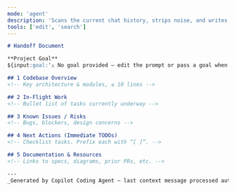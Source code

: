 ```yaml
---
mode: 'agent'
description: 'Scans the current chat history, strips noise, and writes a concise handoff.md for the next developer.'
tools: ['edit', 'search']
---
```


<!--
INTERNAL THOUGHTS – not shown to the user.
1. Parse the entire chat transcript supplied by VS Code.
2. Extract SIGNAL → decisions, requirements, designs, pending work.
   Discard NOISE → debug logs, obsolete ideas, tool calls, transient snippets.
3. Categorize findings into:
   A. Codebase Overview
   B. In-Flight Work
   C. Known Issues / Risks
   D. Next Actions
   E. Resource Links
4. If there’s no meaningful context, create a stub handoff.md that says so.
5. Write **only** the file below and nothing else in chat.
-->

```markdown filename="handoff.md"
# Handoff Document

**Project Goal**  
${input:goal:'⚠️ No goal provided – edit the prompt or pass a goal when running.'}

## 1 Codebase Overview
<!-- Key architecture & modules, ≤ 10 lines -->

## 2 In-Flight Work
<!-- Bullet list of tasks currently underway -->

## 3 Known Issues / Risks
<!-- Bugs, blockers, design concerns -->

## 4 Next Actions (Immediate TODOs)
<!-- Checklist tasks. Prefix each with “[ ]”. -->

## 5 Documentation & Resources
<!-- Links to specs, diagrams, prior PRs, etc. -->

---
_Generated by Copilot Coding Agent – last context message processed automatically._